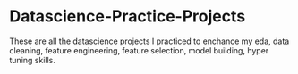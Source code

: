 # Datascience-Practice-Projects
These are all the datascience projects I practiced to enchance my eda, data cleaning, feature engineering, feature selection, model building, hyper tuning skills.
